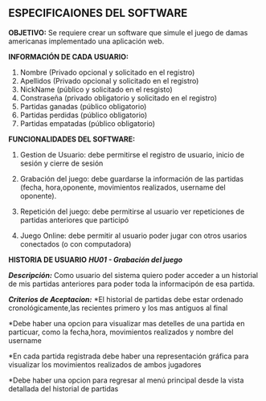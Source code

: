 ## ESPECIFICAIONES DEL SOFTWARE

**OBJETIVO:**
Se requiere crear un software que simule el juego de damas americanas implementado una aplicación web.

**INFORMACIÓN DE CADA USUARIO:**
1) Nombre (Privado opcional y solicitado en el registro)
2) Apellidos (Privado opcional y solicitado en el registro)
3) NickName (público y solicitado en el resgisto)
4) Constraseña (privado obligatorio y solicitado en el registro)
5) Partidas ganadas (público obligatorio)
6) Partidas perdidas (público obligatorio)
7) Partidas empatadas (público obligatorio)


**FUNCIONALIDADES DEL SOFTWARE:**
1) Gestion de Usuario: debe permitirse el registro de usuario, inicio de sesión y cierre de sesión

2) Grabación del juego: debe guardarse la información de las partidas (fecha, 
hora,oponente, movimientos realizados, username del oponente).

3) Repetición del juego: debe permitirse al usuario ver repeticiones de partidas anteriores que participó

4) Juego Online: debe permitir al usuario poder jugar con otros usarios conectados (o con computadora)

**HISTORIA DE USUARIO**
***HU01 - Grabación del juego***

***Descripción:***
Como usuario del sistema quiero poder acceder a un historial de mis partidas anteriores para poder toda la informacipón de esa partida.

***Criterios de Aceptacion:***
*El historial de partidas debe estar ordenado cronológicamente,las recientes primero y los mas antiguos al final

*Debe haber una opcion para visualizar mas detelles de una partida en particuar, como la fecha,hora, movimientos realizados y nombre del username

*En cada partida registrada debe haber una representación gráfica para visualizar los movimientos realizados de ambos jugadores

*Debe haber una opcion para regresar al menú principal desde la vista detallada del historial de partidas
